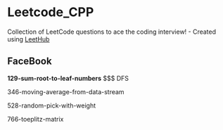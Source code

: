 # Leetcode_CPP
Collection of LeetCode questions to ace the coding interview! - Created using [LeetHub](https://github.com/QasimWani/LeetHub)

## FaceBook

**129-sum-root-to-leaf-numbers**        $$$   DFS

346-moving-average-from-data-stream

528-random-pick-with-weight

766-toeplitz-matrix

